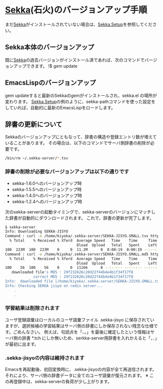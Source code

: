 # [Sekka](https://github.com/kiyoka/sekka)(石火)のバージョンアップ手順
まだ[Sekka](https://github.com/kiyoka/sekka)がインストールされていない場合は、[Sekka.Setup](Sekka.Setup.md)を参照してください。

## Sekka本体のバージョンアップ
既に[Sekka](https://github.com/kiyoka/sekka)の過去バージョンがインストール済であれば、次のコマンドでバージョンアップできます。
!$ gem update

## EmacsLispのバージョンアップ
gem updateすると最新のSekkaのgemがインストールされ、sekka.el の場所が変わります。
[Sekka.Setup](Sekka.Setup.md)の例のように、sekka-pathコマンドを使った設定をしていれば、自動的に最新のEmacsLispをロードします。


## 辞書の更新について
Sekkaのバージョンアップにともなって、辞書の構造や登録エントリ数が増えていることがあります。
その場合は、以下のコマンドでサーバ側辞書の削除が必要です。
```bash
/bin/rm ~/.sekka-server/*.tsv
```
### 辞書の削除が必要なバージョンアップは以下の通りです
- sekka-1.6.0へのバージョンアップ時
- sekka-1.5.5へのバージョンアップ時
- sekka-1.4.0へのバージョンアップ時
- sekka-1.2.4へのバージョンアップ時

次のsekka-serverの起動タイミングで、sekka-serverのバージョンにマッチした辞書が自動的にダウンロードされます。
これで、辞書の更新が完了します。
```bash
$ sekka-server
Info: Downloading SEKKA-JISYO
Command : curl -o /home/kiyoka/.sekka-server/SEKKA-JISYO.SMALL.tsv http://sumibi.org/sekka/dict/0.9.2/SEKKA-JISYO.SMALL.tsv
  % Total    % Received % Xferd  Average Speed   Time    Time     Time  Current
                                 Dload  Upload   Total   Spent    Left  Speed
100  223M  100  223M    0     0  11.2M      0  0:00:19  0:00:19 --:--:-- 11.2M
Command : curl -o /home/kiyoka/.sekka-server/SEKKA-JISYO.SMALL.md5 http://sumibi.org/sekka/dict/0.9.2/SEKKA-JISYO.SMALL.md5
  % Total    % Received % Xferd  Average Speed   Time    Time     Time  Current
                                 Dload  Upload   Total   Spent    Left  Speed
100    56  100    56    0     0  11166      0 --:--:-- --:--:-- --:--:-- 56000
   downloaded file's MD5 : 29f232626c20d22f44b4e4b1f34f17f8
             correct MD5 : 29f232626c20d22f44b4e4b1f34f17f8
Info:  downloaded file [/home/kiyoka/.sekka-server/SEKKA-JISYO.SMALL.tsv] verify OK.
Info: Checking SEKKA jisyo on redis server...
    .
    .
```

### 学習結果は削除されます
ユーザ登録語彙はローカルのユーザ語彙ファイル .sekka-jisyo に保存されていますが、選択候補の学習結果はサーバ側の辞書にしか保存されない残念な仕様です。ごめんなさい。
例えば、句読点を「、。」を最後に確定したという情報はサーバ側の辞書 *.tch にしか無いため、serkka-server用辞書を入れかえると「，．」が最初に出ます。


### .sekka-jisyoの内容は維持されます
Emacsを再起動後、初回変換時に、.sekka-jisyoの内容が全て再送信されます。
それにより、サーバ側の辞書データに全てのユーザ語彙が復元されます。
※ この再登録中は、sekka-serverの負荷が少し上がります。


